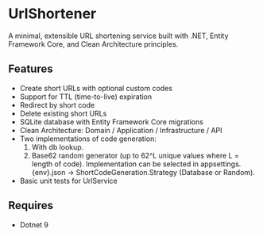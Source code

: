 # UrlShortener

A minimal, extensible URL shortening service built with .NET, Entity Framework Core, and Clean Architecture principles.

## Features

- Create short URLs with optional custom codes
- Support for TTL (time-to-live) expiration
- Redirect by short code
- Delete existing short URLs
- SQLite database with Entity Framework Core migrations
- Clean Architecture: Domain / Application / Infrastructure / API
- Two implementations of code generation:
	1. With db lookup. 
	2. Base62 random generator (up to 62^L unique values where L = length of code).
	Implementation can be selected in appsettings.{env}.json -> ShortCodeGeneration.Strategy (Database or Random).
- Basic unit tests for UrlService

## Requires
- Dotnet 9
